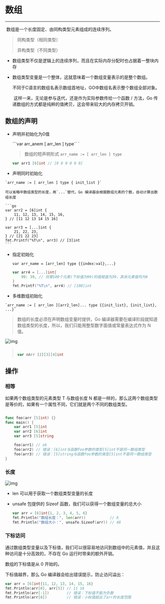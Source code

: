 # 数组

---

​		数组是一个长度固定、由同构类型元素组成的连续序列。

> 同构类型（相同类型）
>
> 异构类型（不同类型）

- 数组类型不仅是逻辑上的连续序列，而且在实际内存分配时也占据着一整块内存

- 数组类型变量是一个整体，这就意味着一个数组变量表示的是整个数组。

  ​	不同于C语言的数组名表示数组首地址，GO中数组名表示整个数组全部对象。

  ​	这样一来，无论是参与迭代，还是作为实际参数传给一个函数 / 方法，Go 传递数组的方式都是纯粹的值拷贝，这会带来较大的内存拷贝开销。

## 数组的声明

-   声明并初始化为0值

    ```var arr_anem [ arr_len ] type`` `

    > 数组的短声明形式 `arr_name := [ arr_len ] type`

    ```go
    var arr1 [6]int // [0 0 0 0 0 0]
    ```

-    声明同时初始化

    `arr_name := [ arr_len ] type { init_list }`

    可以省略中数组类型的长度，用`...`替代，Go 编译器会根据数组元素的个数，自动计算出数组长度

    ```go
    var arr2 = [6]int {
        11, 12, 13, 14, 15, 16,
    } // [11 12 13 14 15 16]
    
    var arr3 = [...]int { 
        21, 22, 23,
    } // [21 22 23]
    fmt.Printf("%T\n", arr3) // [3]int
    ```

-   指定初始化

    `var arr_name = [arr_len] type {{index:val},...}`

    ```go
    var arr4 = [...]int{
        99: 39, // 将第100个元素(下标值为99)的值赋值为39，其余元素值均为0
    }
    fmt.Printf("%T\n", arr4) // [100]int
    ```

    

-    多维数组初始化

    `arr_name := [ arr_len ][arr2_len]... type {{init_list}, {init_list}, ...}`

> 数组的长度必须在声明数组变量时提供，Go 编译器需要在编译阶段就知道数组类型的长度，所以，我们只能用整型数字面值或常量表达式作为 N 值。

![img](https://static001.geekbang.org/resource/image/27/d3/274f3fc9e753b416f5c0615d256a99d3.jpg?wh=1920x1047)

> ```go 
> 
> var mArr [2][3][4]int
> ```
>
> 

## 操作

### 相等

如果两个数组类型的元素类型 T 与数组长度 N 都是一样的，那么这两个数组类型是等价的，如果有一个属性不同，它们就是两个不同的数组类型。

```go

func foo(arr [5]int) {}
func main() {
    var arr1 [5]int
    var arr2 [6]int
    var arr3 [5]string

    foo(arr1) // ok
    foo(arr2) // 错误：[6]int与函数foo参数的类型[5]int不是同一数组类型
    foo(arr3) // 错误：[5]string与函数foo参数的类型[5]int不是同一数组类型
}  
```

### 长度

![img](https://static001.geekbang.org/resource/image/43/96/43d607968a2ce081587dd0ca1b03ac96.jpg?wh=1920x678)

- len 可以用于获取一个数组类型变量的长度

- unsafe 包提供的 Sizeof 函数，我们可以获得一个数组变量的总大小

  ```go
  var arr = [6]int{1, 2, 3, 4, 5, 6}
  fmt.Println("数组长度：", len(arr))           // 6
  fmt.Println("数组大小：", unsafe.Sizeof(arr)) // 48
  ```

### 下标访问

通过数组类型变量以及下标值，我们可以很容易地访问到数组中的元素值，并且这种访问是十分高效的，不存在 Go 运行时带来的额外开销。

数组的下标值是从 0 开始的。

下标值越界，那么 Go 编译器会给出错误提示，防止访问溢出：

```go
var arr = [6]int{11, 12, 13, 14, 15, 16}
fmt.Println(arr[0], arr[5]) // 11 16
fmt.Println(arr[-1])        // 错误：下标值不能为负数
fmt.Println(arr[8])         // 错误：小标值超出了arr的长度范围
```

